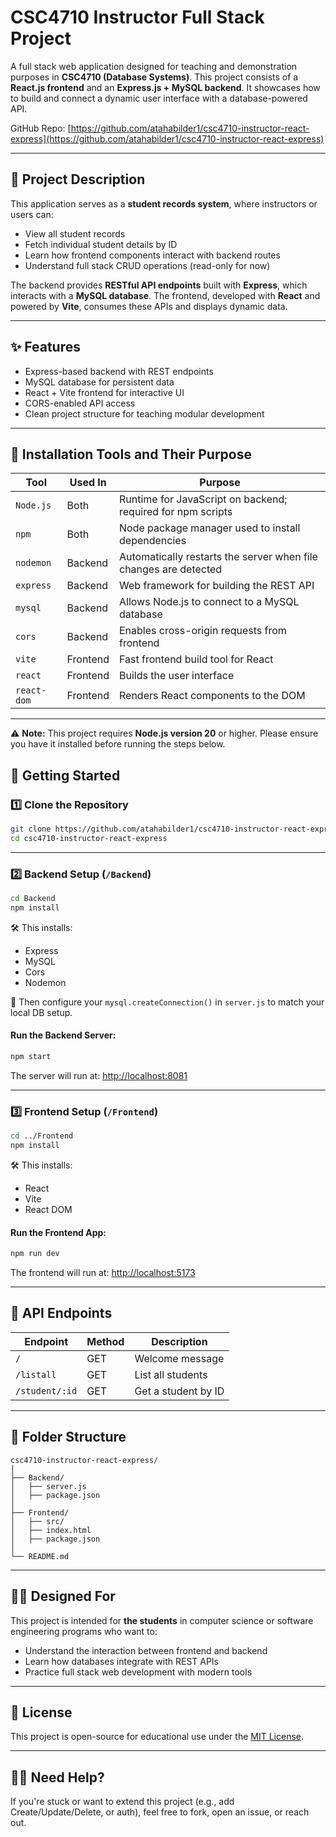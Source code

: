 
# CSC4710 Instructor Full Stack Project

A full stack web application designed for teaching and demonstration purposes in **CSC4710 (Database Systems)**. This project consists of a **React.js frontend** and an **Express.js + MySQL backend**. It showcases how to build and connect a dynamic user interface with a database-powered API.

GitHub Repo: [https://github.com/atahabilder1/csc4710-instructor-react-express](https://github.com/atahabilder1/csc4710-instructor-react-express)

---

## 📌 Project Description

This application serves as a **student records system**, where instructors or users can:

- View all student records
- Fetch individual student details by ID
- Learn how frontend components interact with backend routes
- Understand full stack CRUD operations (read-only for now)

The backend provides **RESTful API endpoints** built with **Express**, which interacts with a **MySQL database**. The frontend, developed with **React** and powered by **Vite**, consumes these APIs and displays dynamic data.

---

## ✨ Features

- Express-based backend with REST endpoints
- MySQL database for persistent data
- React + Vite frontend for interactive UI
- CORS-enabled API access
- Clean project structure for teaching modular development

---

## 🧰 Installation Tools and Their Purpose

| Tool         | Used In    | Purpose |
|--------------|------------|---------|
| `Node.js`    | Both       | Runtime for JavaScript on backend; required for npm scripts |
| `npm`        | Both       | Node package manager used to install dependencies |
| `nodemon`    | Backend    | Automatically restarts the server when file changes are detected |
| `express`    | Backend    | Web framework for building the REST API |
| `mysql`      | Backend    | Allows Node.js to connect to a MySQL database |
| `cors`       | Backend    | Enables cross-origin requests from frontend |
| `vite`       | Frontend   | Fast frontend build tool for React |
| `react`      | Frontend   | Builds the user interface |
| `react-dom`  | Frontend   | Renders React components to the DOM |

---

⚠️ **Note:** This project requires **Node.js version 20** or higher. Please ensure you have it installed before running the steps below.

## 🚀 Getting Started

### 1️⃣ Clone the Repository

```bash
git clone https://github.com/atahabilder1/csc4710-instructor-react-express.git
cd csc4710-instructor-react-express
```

---

### 2️⃣ Backend Setup (`/Backend`)

```bash
cd Backend
npm install
```

🛠 This installs:
- Express
- MySQL
- Cors
- Nodemon

🔌 Then configure your `mysql.createConnection()` in `server.js` to match your local DB setup.

#### Run the Backend Server:

```bash
npm start
```

The server will run at: [http://localhost:8081](http://localhost:8081)

---

### 3️⃣ Frontend Setup (`/Frontend`)

```bash
cd ../Frontend
npm install
```

🛠 This installs:
- React
- Vite
- React DOM

#### Run the Frontend App:

```bash
npm run dev
```

The frontend will run at: [http://localhost:5173](http://localhost:5173)

---

## 🔗 API Endpoints

| Endpoint        | Method | Description                |
|-----------------|--------|----------------------------|
| `/`             | GET    | Welcome message            |
| `/listall`      | GET    | List all students          |
| `/student/:id`  | GET    | Get a student by ID        |

---

## 📂 Folder Structure

```
csc4710-instructor-react-express/
│
├── Backend/
│   ├── server.js
│   ├── package.json
│
├── Frontend/
│   ├── src/
│   ├── index.html
│   ├── package.json
│
└── README.md
```

---

## 👨‍🏫 Designed For

This project is intended for **the students** in computer science or software engineering programs who want to:

- Understand the interaction between frontend and backend
- Learn how databases integrate with REST APIs
- Practice full stack web development with modern tools

---

## 📜 License

This project is open-source for educational use under the [MIT License](LICENSE).

---

## 🙋‍♂️ Need Help?

If you're stuck or want to extend this project (e.g., add Create/Update/Delete, or auth), feel free to fork, open an issue, or reach out.
